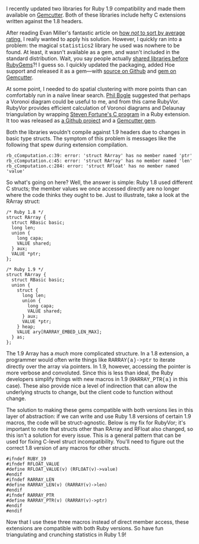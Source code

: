 <p>I recently updated two libraries for Ruby 1.9 compatibility and made them available on <a href="http://gemcutter.org" rel="nofollow">Gemcutter</a>. Both of these libraries include hefty C extensions written against the 1.8 headers.</p>

<p>After reading Evan Miller's fantastic article on <a href="http://www.evanmiller.org/how-not-to-sort-by-average-rating.html">how <em>not</em> to sort by average rating</a>, I really wanted to apply his solution. However, I quickly ran into a problem: the magical <span style="font-family:courier new,mono;">statistics2</span> library he used was nowhere to be found. At least, it wasn't available as a gem, and wasn't included in the standard distribution. Wait, you say people actually <a href="http://raa.ruby-lang.org/project/statistics2/" rel="nofollow">shared libraries before RubyGems</a>?! I guess so. I quickly updated the packaging, added Hoe support and released it as a gem&mdash;with <a href="http://github.com/abscondment/statistics2">source on Github</a> and <a href="http://gemcutter.org/gems/statistics2">gem on Gemcutter</a>.</p>

<p>At some point, I needed to do spatial clustering with more points than can comfortably run in a na&iuml;ve linear search. <a href="http://thebogles.com/blog/">Phil Bogle</a> suggested that perhaps a Voronoi diagram could be useful to me, and from this came RubyVor. RubyVor provides efficient calculation of Voronoi diagrams and Delaunay triangulation by wrapping <a href="http://ect.bell-labs.com/who/sjf/">Steven Fortune's C program</a> in a Ruby extension. It too was released as <a href="http://github.com/abscondment/rubyvor">a Github project</a> and a <a href="http://gemcutter.org/gems/rubyvor">Gemcutter gem</a>.</p>

<p>Both the libraries wouldn't compile against 1.9 headers due to changes in basic type structs. The symptom of this problem is messages like the following that spew during extension compilation.</p>

    rb_cComputation.c:39: error: 'struct RArray' has no member named 'ptr'
    rb_cComputation.c:45: error: 'struct RArray' has no member named 'len'
    rb_cComputation.c:284: error: 'struct RFloat' has no member named 'value'

<p>So what's going on here? Well, the answer is simple: Ruby 1.8 used different C structs; the member values we once accessed directly are no longer where the code thinks they ought to be. Just to illustrate, take a look at the RArray struct:</p>

    
    /* Ruby 1.8 */
    struct RArray {
      struct RBasic basic;
      long len;
      union {
        long capa;
        VALUE shared;
      } aux;
      VALUE *ptr;
    };
  
    /* Ruby 1.9 */
    struct RArray {
      struct RBasic basic;
      union {
        struct {
          long len;
          union {
            long capa;
            VALUE shared;
          } aux;
          VALUE *ptr;
        } heap;
        VALUE ary[RARRAY_EMBED_LEN_MAX];
      } as;
    };

<p>The 1.9 Array has a <em>much</em> more complicated structure. In a 1.8 extension, a programmer would often write things like <span style="font-family:courier new,mono;">RARRAY(a)->ptr</span> to iterate directly over the array via pointers. In 1.9, however, accessing the pointer is more verbose and convoluted. Since this is less than ideal, the Ruby developers simplify things with new macros in 1.9 (<span style="font-family:courier new,mono;">RARRAY_PTR(a)</span> in this case). These also provide nice a level of indirection that can allow the underlying structs to change, but the client code to function without change.</p>

<p>The solution to making these gems compatible with both versions lies in this layer of abstraction: if we can write and use Ruby 1.8 versions of certain 1.9 macros, the code will be struct-agnostic. Below is my fix for RubyVor; it's important to note that structs other than RArray and RFloat also changed, so this isn't a solution for every issue. This is a general pattern that can be used for fixing C-level struct incompatibility. You'll need to figure out the correct 1.8 version of any macros for other structs.</p>

    #ifndef RUBY_19
    #ifndef RFLOAT_VALUE
    #define RFLOAT_VALUE(v) (RFLOAT(v)->value)
    #endif
    #ifndef RARRAY_LEN
    #define RARRAY_LEN(v) (RARRAY(v)->len)
    #endif
    #ifndef RARRAY_PTR
    #define RARRAY_PTR(v) (RARRAY(v)->ptr)
    #endif
    #endif

<p>Now that I use these three macros instead of direct member access, these extensions are compatible with both Ruby versions. So have fun triangulating and crunching statistics in Ruby 1.9!</p>
